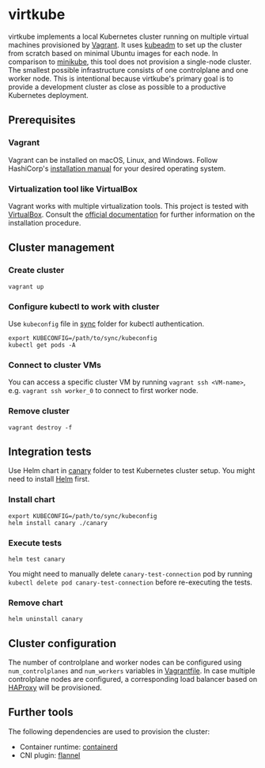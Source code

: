 # virtkube

virtkube implements a local Kubernetes cluster running on multiple virtual machines provisioned
by [Vagrant](https://www.vagrantup.com/). It uses [kubeadm](https://kubernetes.io/docs/reference/setup-tools/kubeadm/)
to set up the cluster from scratch based on minimal Ubuntu images for each node. In comparison
to [minikube](https://minikube.sigs.k8s.io/docs/), this tool does not provision a single-node cluster. The smallest
possible infrastructure consists of one controlplane and one worker node. This is intentional because virtkube's primary
goal is to provide a development cluster as close as possible to a productive Kubernetes deployment.

## Prerequisites

### Vagrant

Vagrant can be installed on macOS, Linux, and Windows. Follow
HashiCorp's [installation manual](https://developer.hashicorp.com/vagrant/install?product_intent=vagrant) for your
desired operating system.

### Virtualization tool like VirtualBox

Vagrant works with multiple virtualization tools. This project is tested with [VirtualBox](https://www.virtualbox.org/).
Consult the [official documentation](https://www.virtualbox.org/wiki/Downloads) for further information on the
installation procedure.

## Cluster management

### Create cluster

```shell
vagrant up
```

### Configure kubectl to work with cluster

Use `kubeconfig` file in [sync](sync) folder for kubectl authentication.

```shell
export KUBECONFIG=/path/to/sync/kubeconfig
kubectl get pods -A
```

### Connect to cluster VMs

You can access a specific cluster VM by running `vagrant ssh <VM-name>`, e.g. `vagrant ssh worker_0` to connect to first
worker node.

### Remove cluster

```shell
vagrant destroy -f
```

## Integration tests

Use Helm chart in [canary](canary) folder to test Kubernetes cluster setup. You might need to
install [Helm](https://helm.sh/) first.

### Install chart

```shell
export KUBECONFIG=/path/to/sync/kubeconfig
helm install canary ./canary
```

### Execute tests

```shell
helm test canary
```

You might need to manually delete `canary-test-connection` pod by running `kubectl delete pod canary-test-connection`
before re-executing the tests.

### Remove chart

```shell
helm uninstall canary
```

## Cluster configuration

The number of controlplane and worker nodes can be configured using `num_controlplanes` and `num_workers` variables
in [Vagrantfile](Vagrantfile). In case multiple controlplane nodes are configured, a corresponding load balancer based
on [HAProxy](https://www.haproxy.org/) will be provisioned.

## Further tools

The following dependencies are used to provision the cluster:

* Container runtime: [containerd](https://github.com/containerd/containerd)
* CNI plugin: [flannel](https://github.com/flannel-io/flannel)
